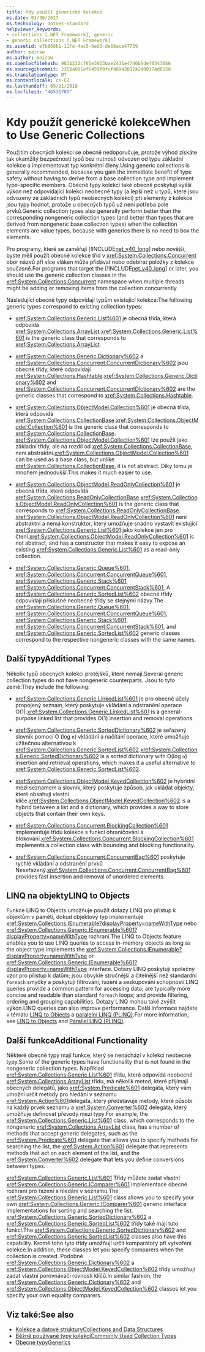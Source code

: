 ```yaml
---
title: Kdy použít generické kolekce
ms.date: 03/30/2017
ms.technology: dotnet-standard
helpviewer_keywords:
- collections [.NET Framework], generic
- generic collections [.NET Framework]
ms.assetid: e7b868b1-11fe-4ac5-bed3-de68aca47739
author: mairaw
ms.author: mairaw
ms.openlocfilehash: 9831212cf65e3913bae2431e4746b5def03430b6
ms.sourcegitcommit: 2350a091ef6459f0fcfd894301242400374d8558
ms.translationtype: MT
ms.contentlocale: cs-CZ
ms.lasthandoff: 09/21/2018
ms.locfileid: "46531785"
---
```

# <a name="when-to-use-generic-collections"></a><span data-ttu-id="65d09-102">Kdy použít generické kolekce</span><span class="sxs-lookup"><span data-stu-id="65d09-102">When to Use Generic Collections</span></span>
<span data-ttu-id="65d09-103">Použitím obecných kolekcí se obecně nedoporučuje, protože výhod získáte tak okamžitý bezpečnosti typů bez nutnosti odvozen od typu základní kolekce a implementovat typ konkrétní členy.</span><span class="sxs-lookup"><span data-stu-id="65d09-103">Using generic collections is generally recommended, because you gain the immediate benefit of type safety without having to derive from a base collection type and implement type-specific members.</span></span> <span data-ttu-id="65d09-104">Obecné typy kolekcí také obecně poskytují vyšší výkon než odpovídající kolekci neobecné typy (a lepší než u typů, které jsou odvozeny ze základních typů neobecných kolekcí) při elementy z kolekce jsou typy hodnot, protože u obecných typů už není potřeba pole prvků.</span><span class="sxs-lookup"><span data-stu-id="65d09-104">Generic collection types also generally perform better than the corresponding nongeneric collection types (and better than types that are derived from nongeneric base collection types) when the collection elements are value types, because with generics there is no need to box the elements.</span></span>  
  
 <span data-ttu-id="65d09-105">Pro programy, které se zaměřují [!INCLUDE[net_v40_long](../../../includes/net-v40-long-md.md)] nebo novější, byste měli použít obecné kolekce tříd v <xref:System.Collections.Concurrent> obor názvů při více vláken může přidávat nebo odebírat položky z kolekce současně.</span><span class="sxs-lookup"><span data-stu-id="65d09-105">For programs that target the [!INCLUDE[net_v40_long](../../../includes/net-v40-long-md.md)] or later, you should use the generic collection classes in the <xref:System.Collections.Concurrent> namespace when multiple threads might be adding or removing items from the collection concurrently.</span></span>  
  
 <span data-ttu-id="65d09-106">Následující obecné typy odpovídají typům existující kolekce:</span><span class="sxs-lookup"><span data-stu-id="65d09-106">The following generic types correspond to existing collection types:</span></span>  
  
-   <span data-ttu-id="65d09-107"><xref:System.Collections.Generic.List%601> je obecná třída, která odpovídá <xref:System.Collections.ArrayList>.</span><span class="sxs-lookup"><span data-stu-id="65d09-107"><xref:System.Collections.Generic.List%601> is the generic class that corresponds to <xref:System.Collections.ArrayList>.</span></span>  
  
-   <span data-ttu-id="65d09-108"><xref:System.Collections.Generic.Dictionary%602> a <xref:System.Collections.Concurrent.ConcurrentDictionary%602> jsou obecné třídy, které odpovídají <xref:System.Collections.Hashtable>.</span><span class="sxs-lookup"><span data-stu-id="65d09-108"><xref:System.Collections.Generic.Dictionary%602> and <xref:System.Collections.Concurrent.ConcurrentDictionary%602> are the generic classes that correspond to <xref:System.Collections.Hashtable>.</span></span>  
  
-   <span data-ttu-id="65d09-109"><xref:System.Collections.ObjectModel.Collection%601> je obecná třída, která odpovídá <xref:System.Collections.CollectionBase>.</span><span class="sxs-lookup"><span data-stu-id="65d09-109"><xref:System.Collections.ObjectModel.Collection%601> is the generic class that corresponds to <xref:System.Collections.CollectionBase>.</span></span> <span data-ttu-id="65d09-110"><xref:System.Collections.ObjectModel.Collection%601> lze použít jako základní třídy, ale na rozdíl od <xref:System.Collections.CollectionBase>, není abstraktní.</span><span class="sxs-lookup"><span data-stu-id="65d09-110"><xref:System.Collections.ObjectModel.Collection%601> can be used as a base class, but unlike <xref:System.Collections.CollectionBase>, it is not abstract.</span></span> <span data-ttu-id="65d09-111">Díky tomu je mnohem jednodušší.</span><span class="sxs-lookup"><span data-stu-id="65d09-111">This makes it much easier to use.</span></span>  
  
-   <span data-ttu-id="65d09-112"><xref:System.Collections.ObjectModel.ReadOnlyCollection%601> je obecná třída, která odpovídá <xref:System.Collections.ReadOnlyCollectionBase>.</span><span class="sxs-lookup"><span data-stu-id="65d09-112"><xref:System.Collections.ObjectModel.ReadOnlyCollection%601> is the generic class that corresponds to <xref:System.Collections.ReadOnlyCollectionBase>.</span></span> <span data-ttu-id="65d09-113"><xref:System.Collections.ObjectModel.ReadOnlyCollection%601> není abstraktní a nemá konstruktor, který umožňuje snadno vystavit existující <xref:System.Collections.Generic.List%601> jako kolekce jen pro čtení.</span><span class="sxs-lookup"><span data-stu-id="65d09-113"><xref:System.Collections.ObjectModel.ReadOnlyCollection%601> is not abstract, and has a constructor that makes it easy to expose an existing <xref:System.Collections.Generic.List%601> as a read-only collection.</span></span>  
  
-   <span data-ttu-id="65d09-114"><xref:System.Collections.Generic.Queue%601>, <xref:System.Collections.Concurrent.ConcurrentQueue%601>, <xref:System.Collections.Generic.Stack%601>, <xref:System.Collections.Concurrent.ConcurrentStack%601>, A <xref:System.Collections.Generic.SortedList%602> obecné třídy odpovídají příslušné neobecné třídy se stejnými názvy.</span><span class="sxs-lookup"><span data-stu-id="65d09-114">The <xref:System.Collections.Generic.Queue%601>, <xref:System.Collections.Concurrent.ConcurrentQueue%601>, <xref:System.Collections.Generic.Stack%601>, <xref:System.Collections.Concurrent.ConcurrentStack%601>, and <xref:System.Collections.Generic.SortedList%602> generic classes correspond to the respective nongeneric classes with the same names.</span></span>  
  
## <a name="additional-types"></a><span data-ttu-id="65d09-115">Další typy</span><span class="sxs-lookup"><span data-stu-id="65d09-115">Additional Types</span></span>  
 <span data-ttu-id="65d09-116">Několik typů obecných kolekcí protějšků, které nemají.</span><span class="sxs-lookup"><span data-stu-id="65d09-116">Several generic collection types do not have nongeneric counterparts.</span></span> <span data-ttu-id="65d09-117">Jsou to tyto země:</span><span class="sxs-lookup"><span data-stu-id="65d09-117">They include the following:</span></span>  
  
-   <span data-ttu-id="65d09-118"><xref:System.Collections.Generic.LinkedList%601> je pro obecné účely propojený seznam, který poskytuje vkládání a odstranění operace O(1).</span><span class="sxs-lookup"><span data-stu-id="65d09-118"><xref:System.Collections.Generic.LinkedList%601> is a general-purpose linked list that provides O(1) insertion and removal operations.</span></span>  
  
-   <span data-ttu-id="65d09-119"><xref:System.Collections.Generic.SortedDictionary%602> je seřazený slovník pomocí O (log `n`) vkládání a načítání operace, které umožňuje užitečnou alternativou k <xref:System.Collections.Generic.SortedList%602>.</span><span class="sxs-lookup"><span data-stu-id="65d09-119"><xref:System.Collections.Generic.SortedDictionary%602> is a sorted dictionary with O(log `n`) insertion and retrieval operations, which makes it a useful alternative to <xref:System.Collections.Generic.SortedList%602>.</span></span>  
  
-   <span data-ttu-id="65d09-120"><xref:System.Collections.ObjectModel.KeyedCollection%602> je hybridní mezi seznamem a slovník, který poskytuje způsob, jak ukládat objekty, které obsahují vlastní klíče.</span><span class="sxs-lookup"><span data-stu-id="65d09-120"><xref:System.Collections.ObjectModel.KeyedCollection%602> is a hybrid between a list and a dictionary, which provides a way to store objects that contain their own keys.</span></span>  
  
-   <span data-ttu-id="65d09-121"><xref:System.Collections.Concurrent.BlockingCollection%601> implementuje třídu kolekce s funkcí ohraničování a blokování.</span><span class="sxs-lookup"><span data-stu-id="65d09-121"><xref:System.Collections.Concurrent.BlockingCollection%601> implements a collection class with bounding and blocking functionality.</span></span>  
  
-   <span data-ttu-id="65d09-122"><xref:System.Collections.Concurrent.ConcurrentBag%601> poskytuje rychlé vkládání a odstranění prvků Neseřazený.</span><span class="sxs-lookup"><span data-stu-id="65d09-122"><xref:System.Collections.Concurrent.ConcurrentBag%601> provides fast insertion and removal of unordered elements.</span></span>  
  
## <a name="linq-to-objects"></a><span data-ttu-id="65d09-123">LINQ na objekty</span><span class="sxs-lookup"><span data-stu-id="65d09-123">LINQ to Objects</span></span>  
 <span data-ttu-id="65d09-124">Funkce LINQ to Objects umožňuje použít dotazy LINQ pro přístup k objektům v paměti, dokud objektový typ implementuje <xref:System.Collections.IEnumerable?displayProperty=nameWithType> nebo <xref:System.Collections.Generic.IEnumerable%601?displayProperty=nameWithType> rozhraní.</span><span class="sxs-lookup"><span data-stu-id="65d09-124">The LINQ to Objects feature enables you to use LINQ queries to access in-memory objects as long as the object type implements the <xref:System.Collections.IEnumerable?displayProperty=nameWithType> or <xref:System.Collections.Generic.IEnumerable%601?displayProperty=nameWithType> interface.</span></span> <span data-ttu-id="65d09-125">Dotazy LINQ poskytují společný vzor pro přístup k datům; jsou obvykle stručnější a čitelnější než standardní `foreach` smyčky a poskytují filtrování, řazení a seskupování schopností.</span><span class="sxs-lookup"><span data-stu-id="65d09-125">LINQ queries provide a common pattern for accessing data; are typically more concise and readable than standard `foreach` loops; and provide filtering, ordering and grouping capabilities.</span></span> <span data-ttu-id="65d09-126">Dotazy LINQ mohou také zvýšit výkon.</span><span class="sxs-lookup"><span data-stu-id="65d09-126">LINQ queries can also improve performance.</span></span> <span data-ttu-id="65d09-127">Další informace najdete v tématu [LINQ to Objects](https://msdn.microsoft.com/library/73cafe73-37cf-46e7-bfa7-97c7eea7ced9) a [paralelní LINQ (PLINQ)](../../../docs/standard/parallel-programming/parallel-linq-plinq.md).</span><span class="sxs-lookup"><span data-stu-id="65d09-127">For more information, see [LINQ to Objects](https://msdn.microsoft.com/library/73cafe73-37cf-46e7-bfa7-97c7eea7ced9) and [Parallel LINQ (PLINQ)](../../../docs/standard/parallel-programming/parallel-linq-plinq.md).</span></span>  
  
## <a name="additional-functionality"></a><span data-ttu-id="65d09-128">Další funkce</span><span class="sxs-lookup"><span data-stu-id="65d09-128">Additional Functionality</span></span>  
 <span data-ttu-id="65d09-129">Některé obecné typy mají funkce, který se nenachází v kolekci neobecné typy.</span><span class="sxs-lookup"><span data-stu-id="65d09-129">Some of the generic types have functionality that is not found in the nongeneric collection types.</span></span> <span data-ttu-id="65d09-130">Například <xref:System.Collections.Generic.List%601> třídu, která odpovídá neobecné <xref:System.Collections.ArrayList> třídu, má několik metod, které přijímají obecných delegátů, jako <xref:System.Predicate%601> delegáta, který vám umožní určit metody pro hledání v seznamu <xref:System.Action%601>delegáta, který představuje metody, které působí na každý prvek seznamu a <xref:System.Converter%602> delegáta, který umožňuje definovat převody mezi typy.</span><span class="sxs-lookup"><span data-stu-id="65d09-130">For example, the <xref:System.Collections.Generic.List%601> class, which corresponds to the nongeneric <xref:System.Collections.ArrayList> class, has a number of methods that accept generic delegates, such as the <xref:System.Predicate%601> delegate that allows you to specify methods for searching the list, the <xref:System.Action%601> delegate that represents methods that act on each element of the list, and the <xref:System.Converter%602> delegate that lets you define conversions between types.</span></span>  
  
 <span data-ttu-id="65d09-131"><xref:System.Collections.Generic.List%601> Třídy můžete zadat vlastní <xref:System.Collections.Generic.IComparer%601> implementace obecné rozhraní pro řazení a hledání v seznamu.</span><span class="sxs-lookup"><span data-stu-id="65d09-131">The <xref:System.Collections.Generic.List%601> class allows you to specify your own <xref:System.Collections.Generic.IComparer%601> generic interface implementations for sorting and searching the list.</span></span> <span data-ttu-id="65d09-132"><xref:System.Collections.Generic.SortedDictionary%602> a <xref:System.Collections.Generic.SortedList%602> třídy také mají tuto funkci.</span><span class="sxs-lookup"><span data-stu-id="65d09-132">The <xref:System.Collections.Generic.SortedDictionary%602> and <xref:System.Collections.Generic.SortedList%602> classes also have this capability.</span></span> <span data-ttu-id="65d09-133">Kromě toho tyto třídy umožňují určit komparátory při vytvoření kolekce.</span><span class="sxs-lookup"><span data-stu-id="65d09-133">In addition, these classes let you specify comparers when the collection is created.</span></span> <span data-ttu-id="65d09-134">Podobně <xref:System.Collections.Generic.Dictionary%602> a <xref:System.Collections.ObjectModel.KeyedCollection%602> třídy umožňují zadat vlastní porovnávači rovnosti klíčů.</span><span class="sxs-lookup"><span data-stu-id="65d09-134">In similar fashion, the <xref:System.Collections.Generic.Dictionary%602> and <xref:System.Collections.ObjectModel.KeyedCollection%602> classes let you specify your own equality comparers.</span></span>  
  
## <a name="see-also"></a><span data-ttu-id="65d09-135">Viz také:</span><span class="sxs-lookup"><span data-stu-id="65d09-135">See also</span></span>

- [<span data-ttu-id="65d09-136">Kolekce a datové struktury</span><span class="sxs-lookup"><span data-stu-id="65d09-136">Collections and Data Structures</span></span>](../../../docs/standard/collections/index.md)  
- [<span data-ttu-id="65d09-137">Běžně používané typy kolekcí</span><span class="sxs-lookup"><span data-stu-id="65d09-137">Commonly Used Collection Types</span></span>](../../../docs/standard/collections/commonly-used-collection-types.md)  
- [<span data-ttu-id="65d09-138">Obecné typy</span><span class="sxs-lookup"><span data-stu-id="65d09-138">Generics</span></span>](../../../docs/standard/generics/index.md)

